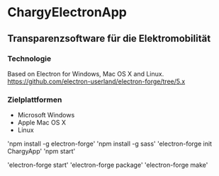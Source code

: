 # ChargyElectronApp
## Transparenzsoftware für die Elektromobilität



### Technologie
Based on Electron for Windows, Mac OS X and Linux.    
https://github.com/electron-userland/electron-forge/tree/5.x    

### Zielplattformen
 - Microsoft Windows
 - Apple Mac OS X
 - Linux

'npm install -g electron-forge'
'npm install -g sass'
'electron-forge init ChargyApp'
'npm start'

'electron-forge start'
'electron-forge package'
'electron-forge make'

